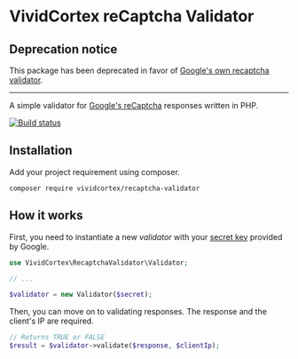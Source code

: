 VividCortex reCaptcha Validator
===============================

Deprecation notice
------------------

This package has been deprecated in favor of [Google's own recaptcha validator](https://github.com/google/recaptcha).

---


A simple validator for [Google's reCaptcha](https://developers.google.com/recaptcha/) responses written in PHP.

[![Build status](https://circleci.com/gh/VividCortex/php-recaptcha-validator.png)](https://circleci.com/gh/VividCortex/php-recaptcha-validator)


Installation
------------

Add your project requirement using composer.

```
composer require vividcortex/recaptcha-validator
```

How it works
------------

First, you need to instantiate a new _validator_ with your [secret key](http://www.google.com/recaptcha/admin) provided by Google.

```php
use VividCortex\RecaptchaValidator\Validator;

// ...

$validator = new Validator($secret);
```

Then, you can move on to validating responses. The response and the client's IP are required.

```php
// Returns TRUE or FALSE
$result = $validator->validate($response, $clientIp);
```
